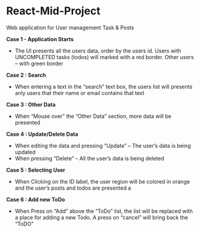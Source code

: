 # React-Mid-Project
Web application for User management Task &amp; Posts

**Case 1 - Application Starts**

- The UI presents all the users data, order by the users id. Users with UNCOMPLETED tasks
(todos) will marked with a red border. Other users – with green border

**Case 2 : Search**

- When entering a text in the “search” text box, the users list will presents anly users that their name or
email contains that text

**Case 3 : Other Data**

 - When “Mouse over” the “Other Data” section, more data will be presented

**Case 4 : Update/Delete Data**

- When editing the data and pressing “Update” – The user’s data is being updated
- When pressing “Delete” – All the user’s data is being deleted

  
**Case 5 : Selecting User**

 - When Clicking on the ID label, the user region will be colored in orange and the user’s posts and todos
are presented a

**Case 6 : Add new ToDo**

- When Press on “Add” above the “ToDo” list, the list will be replaced with a place for adding a new
Todo. A press on “cancel” will bring back the “ToDO”
